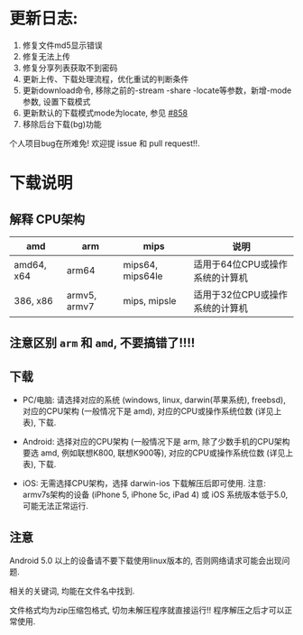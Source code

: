 # 更新日志: 

1. 修复文件md5显示错误
2. 修复无法上传
3. 修复分享列表获取不到密码
4. 更新上传、下载处理流程，优化重试的判断条件
5. 更新download命令, 移除之前的-stream -share -locate等参数，新增-mode参数, 设置下载模式
6. 更新默认的下载模式mode为locate, 参见 [#858](https://github.com/iikira/BaiduPCS-Go/issues/858)
7. 移除后台下载(bg)功能

个人项目bug在所难免! 欢迎提 issue 和 pull request!!.

# 下载说明

## 解释 CPU架构

|amd|arm| mips| 说明 |
|-----|----------------|------------------|------------------|
|amd64, x64 |arm64   | mips64, mips64le |适用于64位CPU或操作系统的计算机|
|386, x86 |armv5, armv7  | mips, mipsle |适用于32位CPU或操作系统的计算机|

## 注意区别 `arm` 和 `amd`, 不要搞错了!!!!

## 下载

* PC/电脑: 
    请选择对应的系统 (windows, linux, darwin(苹果系统), freebsd), 对应的CPU架构 (一般情况下是 amd), 对应的CPU或操作系统位数 (详见上表), 下载.

* Android: 
    选择对应的CPU架构 (一般情况下是 arm, 除了少数手机的CPU架构要选 amd, 例如联想K800, 联想K900等), 对应的CPU或操作系统位数  (详见上表), 下载.

* iOS:
    无需选择CPU架构，选择 darwin-ios 下载解压后即可使用. 注意: armv7s架构的设备 (iPhone 5, iPhone 5c, iPad 4) 或 iOS 系统版本低于5.0, 可能无法正常运行.

## 注意

Android 5.0 以上的设备请不要下载使用linux版本的, 否则网络请求可能会出现问题.

相关的关键词, 均能在文件名中找到. 

文件格式均为zip压缩包格式, 切勿未解压程序就直接运行!! 程序解压之后才可以正常使用.
